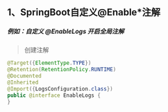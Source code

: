 ## 1、SpringBoot自定义@Enable*注解

##### 例如：自定义 @EnableLogs 开启全局注解
> 创建注解
```java
@Target({ElementType.TYPE})
@Retention(RetentionPolicy.RUNTIME)
@Documented
@Inherited
@Import({LogsConfiguration.class})
public @interface EnableLogs {
}
```
